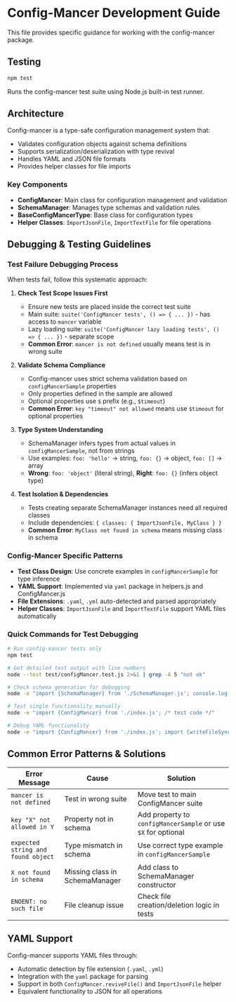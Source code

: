 # Config-Mancer Development Guide

This file provides specific guidance for working with the config-mancer package.

## Testing

```bash
npm test
```
Runs the config-mancer test suite using Node.js built-in test runner.

## Architecture

Config-mancer is a type-safe configuration management system that:
- Validates configuration objects against schema definitions
- Supports serialization/deserialization with type revival
- Handles YAML and JSON file formats
- Provides helper classes for file imports

### Key Components

- **ConfigMancer**: Main class for configuration management and validation
- **SchemaManager**: Manages type schemas and validation rules
- **BaseConfigMancerType**: Base class for configuration types
- **Helper Classes**: `ImportJsonFile`, `ImportTextFile` for file operations

## Debugging & Testing Guidelines

### Test Failure Debugging Process

When tests fail, follow this systematic approach:

1. **Check Test Scope Issues First**
   - Ensure new tests are placed inside the correct test suite
   - Main suite: `suite('ConfigMancer tests', () => { ... })` - has access to `mancer` variable
   - Lazy loading suite: `suite('ConfigMancer lazy loading tests', () => { ... })` - separate scope
   - **Common Error**: `mancer is not defined` usually means test is in wrong suite

2. **Validate Schema Compliance**
   - Config-mancer uses strict schema validation based on `configMancerSample` properties
   - Only properties defined in the sample are allowed
   - Optional properties use `$` prefix (e.g., `$timeout`)
   - **Common Error**: `key "timeout" not allowed` means use `$timeout` for optional properties

3. **Type System Understanding**
   - SchemaManager infers types from actual values in `configMancerSample`, not from strings
   - Use examples: `foo: 'hello'` → string, `foo: {}` → object, `foo: []` → array
   - **Wrong**: `foo: 'object'` (literal string), **Right**: `foo: {}` (infers object type)

4. **Test Isolation & Dependencies**
   - Tests creating separate SchemaManager instances need all required classes
   - Include dependencies: `{ classes: { ImportJsonFile, MyClass } }`
   - **Common Error**: `MyClass not found in schema` means missing class in schema

### Config-Mancer Specific Patterns

- **Test Class Design**: Use concrete examples in `configMancerSample` for type inference
- **YAML Support**: Implemented via `yaml` package in helpers.js and ConfigMancer.js
- **File Extensions**: `.yaml`, `.yml` auto-detected and parsed appropriately
- **Helper Classes**: `ImportJsonFile` and `ImportTextFile` support YAML files automatically

### Quick Commands for Test Debugging

```bash
# Run config-mancer tests only
npm test

# Get detailed test output with line numbers
node --test test/configMancer.test.js 2>&1 | grep -A 5 "not ok"

# Check schema generation for debugging
node -e "import {SchemaManager} from './SchemaManager.js'; console.log(new SchemaManager({classes: {MyClass}}).schema)"

# Test single functionality manually
node -e "import {ConfigMancer} from './index.js'; /* test code */"

# Debug YAML functionality
node -e "import {ConfigMancer} from './index.js'; import {writeFileSync, unlinkSync} from 'fs'; /* YAML test code */"
```

## Common Error Patterns & Solutions

| Error Message | Cause | Solution |
|---------------|-------|----------|
| `mancer is not defined` | Test in wrong suite | Move test to main ConfigMancer suite |
| `key "X" not allowed in Y` | Property not in schema | Add property to `configMancerSample` or use `$X` for optional |
| `expected string and found object` | Type mismatch in schema | Use correct type example in `configMancerSample` |
| `X not found in schema` | Missing class in SchemaManager | Add class to SchemaManager constructor |
| `ENOENT: no such file` | File cleanup issue | Check file creation/deletion logic in tests |

## YAML Support

Config-mancer supports YAML files through:
- Automatic detection by file extension (`.yaml`, `.yml`)
- Integration with the `yaml` package for parsing
- Support in both `ConfigMancer.reviveFile()` and `ImportJsonFile` helper
- Equivalent functionality to JSON for all operations